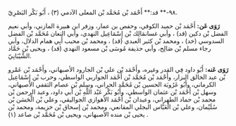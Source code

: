 ٩٨-** قد:** أَحْمَد بْن مُحَمَّد بْن المعلى الآدمي (٣) ، أَبُو بَكْر البَصْرِيّ.

**رَوَى عَن:** أَحْمَد بْن حميد الكوفي، وحفص بن عمار، وزفر ابن هبيرة المازني، وأبي نعيم الفضل بْن دكين (قد) ، وأبي غسانمَالِك بْن إِسْمَاعِيل النهدي، وأبي النعان مُحَمَّد بْن الفضل السدوسي (خد) ، ومحمد بْن كثير العبدي (قد) ، ومحمد بْن محبب أَبِي همام الدلال، وأبي رجاء مسلم بْن صَالِح، وأبي حذيفة مُوسَى بْن مسعود النهدي (قد) ، ويحيى بْن حَمَّاد الشَّيْبَانِيّ.

**رَوَى عَنه:** أَبُو داود فِي القدر وغيره، وأَحْمَد بْن علي بْن الجارود الأصبهاني، وأَحْمَد بْن عَمْرو بْن عبد الخالق البزار، وأَحْمَد بْن مُحَمَّد بْن أَحْمَد الجواربي الواسطي، وحرب بْن إِسْمَاعِيل الكرماني، وأَبُو عَرُوبَة الحسين بْن مُحَمَّد الحراني، وسلم بْن عصام الثقفي الأصبهاني، وسهل بْن أَحْمَد بْن عثمان الواسطي، وأَبُو بَكْر عَبْد اللَّهِ بْن أَبي داود، وعبد الرحمن بْن محمد بْن حماد الطهراني، وعبدان بْن أَحْمَد الأهوازي الجواليقي، وعلي بْن الْحَسَن بْن سُلَيْمان، وعلي بْن الْعَبَّاس البجلي المقانعي، ومحمد بْن إسحاق بْن خزيمة، ومحمد بْن يحيى بْن منده الأصبهاني، ويحيى بْن مُحَمَّد بْن صاعد (١) .